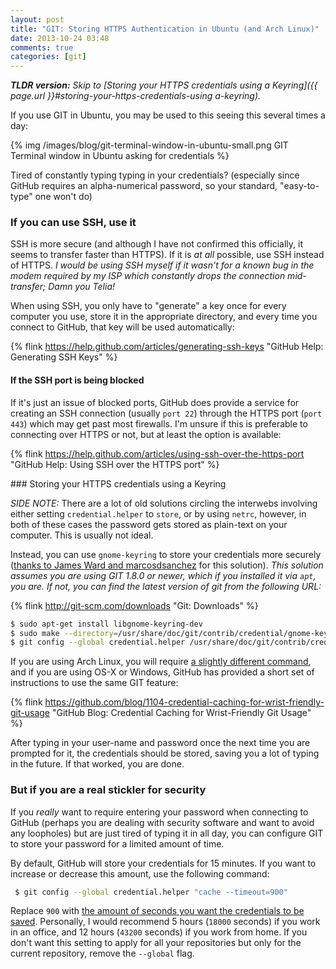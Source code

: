 ```yaml
---
layout: post
title: "GIT: Storing HTTPS Authentication in Ubuntu (and Arch Linux)"
date: 2013-10-24 03:48
comments: true
categories: [git]
---
```


_**TLDR version:** Skip to [Storing your HTTPS credentials using a Keyring]({{ page.url }}#storing-your-https-credentials-using a-keyring)._

If you use GIT in Ubuntu, you may be used to this seeing this several times a day:

{% img /images/blog/git-terminal-window-in-ubuntu-small.png GIT Terminal window in Ubuntu asking for credentials %}

Tired of constantly typing typing in your credentials? (especially since GitHub requires an alpha-numerical password, so your standard, "easy-to-type" one won't do)<!-- more -->

### If you can use SSH, use it

SSH is more secure (and although I have not confirmed this officially, it seems to transfer faster than HTTPS). If it is _at all_ possible, use SSH instead of HTTPS. _I would be using SSH myself if it wasn't for a known bug in the modem required by my ISP which constantly drops the connection mid-transfer; Damn you Telia!_

When using SSH, you only have to "generate" a key once for every computer you use, store it in the appropriate directory, and every time you connect to GitHub, that key will be used automatically:

{% flink https://help.github.com/articles/generating-ssh-keys "GitHub Help: Generating SSH Keys" %}

#### If the SSH port is being blocked

If it's just an issue of blocked ports, GitHub does provide a service for creating an SSH connection (usually `port 22`) through the HTTPS port (`port 443`) which may get past most firewalls. I'm unsure if this is preferable to connecting over HTTPS or not, but at least the option is available:

{% flink https://help.github.com/articles/using-ssh-over-the-https-port "GitHub Help: Using SSH over the HTTPS port" %}

<a name="storing-your-https-credentials-using a-keyring"/>
### Storing your HTTPS credentials using a Keyring

_SIDE NOTE:_ There are a lot of old solutions circling the interwebs involving either setting `credential.helper` to `store`, or by using `netrc`, however, in both of these cases the password gets stored as plain-text on your computer. This is usually not ideal.

Instead, you can use `gnome-keyring` to store your credentials more securely ([thanks to James Ward and marcosdsanchez](http://stackoverflow.com/a/14528360/617937) for this solution). _This solution assumes you are using GIT 1.8.0 or newer, which if you installed it via `apt`, you are. If not, you can find the latest version of git from the following URL:_

{% flink http://git-scm.com/downloads "Git: Downloads" %}

```bash
$ sudo apt-get install libgnome-keyring-dev
$ sudo make --directory=/usr/share/doc/git/contrib/credential/gnome-keyring
$ git config --global credential.helper /usr/share/doc/git/contrib/credential/gnome-keyring/git-credential-gnome-keyring
```

If you are using Arch Linux, you will require [a slightly different command](http://stackoverflow.com/a/13390889/617937), and if you are using OS-X or Windows, GitHub has provided a short set of instructions to use the same GIT feature:

{% flink https://github.com/blog/1104-credential-caching-for-wrist-friendly-git-usage "GitHub Blog: Credential Caching for Wrist-Friendly Git Usage" %}

After typing in your user-name and password once the next time you are prompted for it, the credentials should be stored, saving you a lot of typing in the future. If that worked, you are done.

### But if you are a real stickler for security

If you _really_ want to require entering your password when connecting to GitHub (perhaps you are dealing with security software and want to avoid any loopholes) but are just tired of typing it in all day, you can configure GIT to store your password for a limited amount of time.

By default, GitHub will store your credentials for 15 minutes. If you want to increase or decrease this amount, use the following command:

```bash
 $ git config --global credential.helper "cache --timeout=900"
```

Replace `900` with [the amount of seconds you want the credentials to be saved](https://www.google.com/#q=15+minutes+to+seconds). Personally, I would recommend 5 hours (`18000` seconds) if you work in an office, and 12 hours (`43200` seconds) if you work from home. If you don't want this setting to apply for all your repositories but only for the current repository, remove the `--global` flag.



